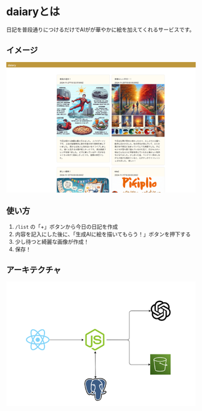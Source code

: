 # daiaryとは
日記を普段通りにつけるだけでAIがが華やかに絵を加えてくれるサービスです。

## イメージ
![デモ画像](images/demoimage.png)

## 使い方
1. `/list` の「+」ボタンから今日の日記を作成
2. 内容を記入にした後に、「生成AIに絵を描いてもらう！」ボタンを押下する
3. 少し待つと綺麗な画像が作成！
4. 保存！

## アーキテクチャ
![アーキテクチャ](images/architecture.png)
